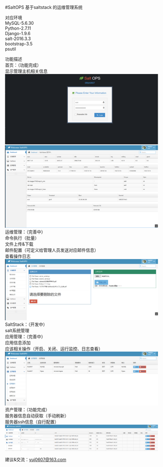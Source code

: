 <html>
<body>
#SaltOPS
基于saltstack 的运维管理系统<br>

对应环境<br>
MySQL-5.6.30<br>
Python-2.7.11<br>
Django-1.9.6<br>
salt-2016.3.3<br>
bootstrap-3.5<br>
psutil<br>

功能描述<br>
首页：（功能完成）<br>
	显示管理主机相关信息<br>
	<img src="/png/login.png"><br/>
	<img src="/png/home.png"><br/>
运维管理：（完善中）<br>
	命令执行（批量）<br>
	文件上传&下载<br>
	邮件配置（可定义给管理人员发送对应邮件信息）<br>
	查看操作日志<br>
	<img src="/png/ops.png"><br/>
SaltStack：（开发中）<br>
	salt系统管理<br>
应用管理：（完善中）<br>
	应用信息添加<br>
	应该相关操作（开启、关闭、运行监控、日志查看）<br>
	<img src="/png/item.png"><br/>
资产管理：（功能完成）<br>
	服务器信息自动获取（手动刷新）<br>
	服务器ssh信息（自行配置）<br>
	<img src="/png/cmdb.png"><br/>

建议&交流：yuj0607@163.com<br>
</body>
</html>